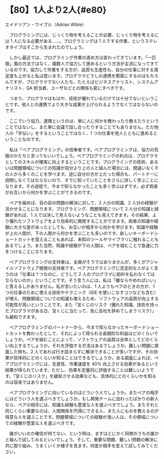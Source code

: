 # 【80】1人より2人{#e80}

<div class="author">エイドリアン・ワイブル（Adrian Wible）</div>

　プログラミングには、じっくり物を考えることが必要、じっくり物を考えるには 1 人になる必要がある……。プログラミングは 1 人でする作業、というステレオタイプはそこから生まれたのでしょう。

　しかし最近では、プログラミング作業の進め方は変わってきています。「一匹狼」風の方法ではなく、複数人で協力して進めるという方法が主流になってきているのです。協力して作業をする方が、品質も生産性も、自分の仕事に対する満足度も上がると私は思います。プログラマどうしの連携を緊密にするのはもちろんですが、プログラマでない人たち、たとえばビジネスアナリスト、システムアナリスト、QA 担当者、ユーザなどとの関係も密にすべきです。

　つまり、プログラマはもはや、技術が優れているだけでは十分でないということです。他人との連携でより大きな成果が上げられるようでなくてはならないのです。

　ここでいう協力、連携というのは、単に人に何かを教わったり教えたりということではないし、また単に会議で話し合ったりすることでもありません。ただ他人の「手伝い」をするということではなく、1 つの仕事を他人とともに進めるということなのです。

　私は「ペアプログラミング」の信奉者です。ペアプログラミングは、協力の究極のかたちと言ってもいいでしょう。ペアプログラミングの利点は、プログラマとしてのスキルが確実に向上するということです。プログラミングの技術、あるいは問題領域についての知識が自分より上の人と組んだ場合には、間違いなくその人から多くのことを学べます。逆に自分の方が上だった場合も、パートナーに説明しなくてはならないので、すでに知っていたことをさらに詳しく学ぶことになります。その過程で、今まで知らなかったことも多く学ぶはずです。必ず両者がお互いから何かを学ぶことができるのです。

　ペアを組めば、目の前の問題の解決に対して、2 人分の知識、2 人分の経験が活かせることになります。プログラミング、問題領域について 2 人分の知識と経験があれば、1 人では決して見えないようなことも見えてきます。その結果、より優れたソフトウェアをより効率的に開発することができます。両者の知識や経験に大きな差があったとしても、お互いが相手から何かを学びます。知識や経験が上の人間が、下の人間から何かを学ぶことも多いのです。新しいキーボードショートカットを覚えることもあれば、未知のツールやライブラリに触れることもあるでしょう。また当然、知識や経験が下の人間は、ペアを組むことで急速に力をつけることになります。

　ペアプログラミングの支持者は、全員がそうではありませんが、多くがアジャイルソフトウェア開発の支持者です。ペアプログラミングに否定的な人がよく言うのは「仕事は 1 つなのに、どうして 2 人のプログラマに給料を払わなくてはならないのか」ということです。そう言う人には、私は「嫌ならやめればいい」と答えるしかありません。私が言いたいのは、1 人よりもペアのときの方が、1 つの仕事のために使える技術やテクニック（IDE を使いこなすコツなども含む）が増え、問題領域についての知識も増えるため、ソフトウェアの品質が向上する可能性が高いということです。また「宝くじのリスク（優れた知識、技術を持ったプログラマがある日、宝くじに当たって、急に会社を辞めてしまうリスク）」も緩和できます。

　ペアプログラミングのパートナーから、今まで知らなかったキーボードショートカットを教わったとして、それによって得られる長期的な利益はどのくらいでしょうか。ペアを組むことによって、ソフトウェアの品質は全体としてどのくらい向上するでしょうか。それを評価する方法はあるでしょうか。難しい問題に直面した時も、2 人であれば行き詰まらずに解決できることが多いですが、その効果が具体的にどのくらいか知ることはできるでしょうか。ある調査によれば、ペアプログラミングには、生産性、作業速度を 40% 向上させる効果があるという結果が得られています。ただし、効果を定量的に評価することは難しいようです。「宝くじのリスク」を緩和させる効果なども、具体的にどのくらいかを知るのは容易ではありません。

　ペアプログラミングに向いているのはどういう人でしょうか。またペアの相手にはどういう人を選ぶべきでしょうか。もし開発チームに加わったばかりの新人なら、ペアの相手には、知識も経験も豊富な人を選ぶべきでしょう。またそれと同じくらい重要なのは、人間関係を円滑にできる人、また人にものを教えるのが得意な人を選ぶことです。問題領域についての経験が浅い人は、その領域についての経験が豊富な人を選ぶべきです。

　誰がいいのか確信が持てない、という時は、まずはとにかく同僚のうちの誰かと組んで試してみるといいでしょう。そして、重要な問題、難しい問題の解決に共に取り組み、うまくいくか様子を見ます。何度か相手を変えて試してみてください。
